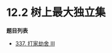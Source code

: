 # 12.2 树上最大独立集

**题目列表**

- [337. 打家劫舍 III](https://leetcode.cn/discuss/post/3581838/fen-xiang-gun-ti-dan-dong-tai-gui-hua-ru-007o/)
